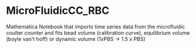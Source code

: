 # MicroFluidicCC_RBC
Mathematica Notebook that imports time series data from the microfluidic coulter counter and fits 
bead volume (calibration curve), 
equilibrium volume (boyle van't hoff)
or dynamic volume (1xPBS -> 1.5 x PBS) 
